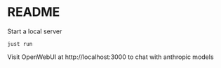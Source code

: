 # README

Start a local server

```shell
just run
```

Visit OpenWebUI at http://localhost:3000 to chat with anthropic models
